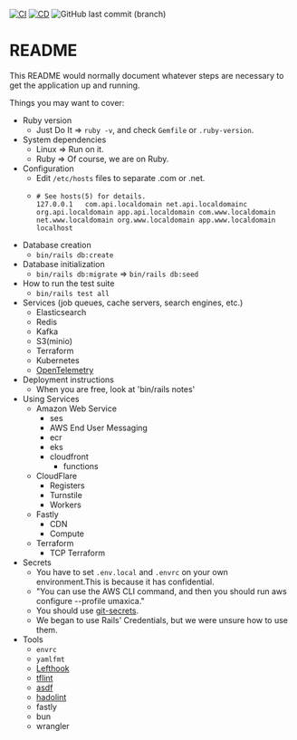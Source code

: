 [![CI](https://github.com/seahal/umaxica-app-jit-ruby-on-rails/actions/workflows/integration.yml/badge.svg?branch=main)](https://github.com/seahal/umaxica-app-jit-ruby-on-rails/actions/workflows/integration.yml) [![CD](https://github.com/seahal/umaxica-app-jit-ruby-on-rails/actions/workflows/delivery.yaml/badge.svg?branch=main)](https://github.com/seahal/umaxica-app-jit-ruby-on-rails/actions/workflows/delivery.yaml)  ![GitHub last commit (branch)](https://img.shields.io/github/last-commit/seahal/umaxica-app-jit-server/main)
# README


This README would normally document whatever steps are necessary to get the
application up and running.

Things you may want to cover:

* Ruby version
    - Just Do It => `ruby -v`, and check `Gemfile` or `.ruby-version`.
* System dependencies
  - Linux => Run on it.
  - Ruby => Of course, we are on Ruby.
* Configuration
    - Edit `/etc/hosts` files to separate .com or .net.
    - ```
      # See hosts(5) for details.
	  127.0.0.1   com.api.localdomain net.api.localdomainc org.api.localdomain app.api.localdomain com.www.localdomain net.www.localdomain org.www.localdomain app.www.localdomain localhost
	  ```
* Database creation
    - `bin/rails db:create`
* Database initialization
    - `bin/rails db:migrate` => `bin/rails db:seed`
* How to run the test suite
    - `bin/rails test all`
* Services (job queues, cache servers, search engines, etc.)
    - Elasticsearch
    - Redis
    - Kafka
    - S3(minio)
    - Terraform
    * Kubernetes
    * [OpenTelemetry](https://opentelemetry.io/)
* Deployment instructions
    - When you are free, look at 'bin/rails notes'
* Using Services
  * Amazon Web Service
    * ses
    * AWS End User Messaging
    * ecr
    * eks
    * cloudfront
      * functions
  * CloudFlare
    * Registers
    * Turnstile
    * Workers
  * Fastly
    * CDN
    * Compute
  * Terraform
    * TCP Terraform
* Secrets
  * You have to set `.env.local` and `.envrc` on your own environment.This is because it has confidential.
  * "You can use the AWS CLI command, and then you should run aws configure --profile umaxica."
  * You should use [git-secrets](https://github.com/awslabs/git-secrets).
  * We began to use Rails' Credentials, but we were unsure how to use them.
* Tools
  * `envrc`
  * `yamlfmt`
  * [Lefthook](https://github.com/evilmartians/lefthook)
  * [tflint](https://github.com/terraform-linters/tflint)
  * [asdf](https://asdf-vm.com/)
  * [hadolint](https://github.com/hadolint/hadolint)
  * fastly
  * bun
  * wrangler